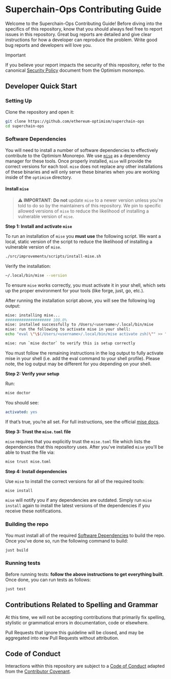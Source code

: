 # Superchain-Ops Contributing Guide

Welcome to the Superchain-Ops Contributing Guide!
Before diving into the specifics of this repository, know that you should always feel free to report issues in this repository.
Great bug reports are detailed and give clear instructions for how a developer can reproduce the problem.
Write good bug reports and developers will love you.

> [!IMPORTANT]
> If you believe your report impacts the security of this repository, refer to the canonical [Security Policy](https://github.com/ethereum-optimism/.github/blob/master/SECURITY.md) document from the Optimism monorepo.

## Developer Quick Start

### Setting Up

Clone the repository and open it:
```bash
git clone https://github.com/ethereum-optimism/superchain-ops
cd superchain-ops
```

### Software Dependencies

You will need to install a number of software dependencies to effectively contribute to the
Optimism Monorepo. We use [`mise`](https://mise.jdx.dev/) as a dependency manager for these tools.
Once properly installed, `mise` will provide the correct versions for each tool. `mise` does not
replace any other installations of these binaries and will only serve these binaries when you are
working inside of the `optimism` directory.

#### Install `mise`

> ⚠️ **IMPORTANT**: **Do not** update `mise` to a newer version unless you're told to do so by the maintainers of this repository. We pin to specific allowed versions of `mise` to reduce the likelihood of installing a vulnerable version of `mise`.

**Step 1: Install and activate `mise`**

To run an installation of `mise` you **must use** the following script. We want a local, static version of the script to reduce the likelihood of installing a vulnerable version of `mise`.

```bash
./src/improvements/scripts/install-mise.sh
```

Verify the installation:

```bash
~/.local/bin/mise --version
```

To ensure `mise` works correctly, you must activate it in your shell, which sets up the proper environment for your tools (like forge, just, go, etc.).

After running the installation script above, you will see the following log output:

```bash
mise: installing mise...
#################### 100.0%
mise: installed successfully to /Users/<username>/.local/bin/mise
mise: run the following to activate mise in your shell:
echo "eval \"\$(/Users/<username>/.local/bin/mise activate zsh)\"" >> "/Users/<username>/.zshrc"

mise: run `mise doctor` to verify this is setup correctly
```

You must follow the remaining instructions in the log output to fully activate mise in your shell (i.e. add the eval command to your shell profile). Please note, the log output may be different for you depending on your shell.


**Step 2: Verify your setup**

Run:
```sh
mise doctor
```
You should see:

```yaml
activated: yes
```
If that’s true, you’re all set. For full instructions, see the official [mise docs](https://github.com/foundry-rs/mise).


**Step 3: Trust the `mise.toml` file**

`mise` requires that you explicitly trust the `mise.toml` file which lists the dependencies that
this repository uses. After you've installed `mise` you'll be able to trust the file via:

```bash
mise trust mise.toml
```

**Step 4: Install dependencies**

Use `mise` to install the correct versions for all of the required tools:

```bash
mise install
```

`mise` will notify you if any dependencies are outdated. Simply run `mise install` again to install
the latest versions of the dependencies if you receive these notifications.

### Building the repo

You must install all of the required [Software Dependencies](#software-dependencies) to build the
repo. Once you've done so, run the following command to build:

```bash
just build
```

### Running tests

Before running tests: **follow the above instructions to get everything built**.
Once done, you can run tests as follows:

```bash
just test
```

## Contributions Related to Spelling and Grammar

At this time, we will not be accepting contributions that primarily fix spelling, stylistic or grammatical errors in documentation, code or elsewhere.

Pull Requests that ignore this guideline will be closed, and may be aggregated into new Pull Requests without attribution.

## Code of Conduct

Interactions within this repository are subject to a [Code of Conduct](https://github.com/ethereum-optimism/.github/blob/master/CODE_OF_CONDUCT.md) adapted from the [Contributor Covenant](https://www.contributor-covenant.org/version/1/4/code-of-conduct/).
